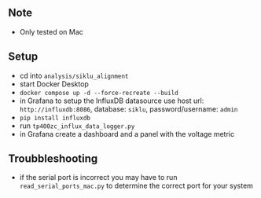 ## Note
- Only tested on Mac

## Setup

- cd into `analysis/siklu_alignment`
- start Docker Desktop
- `docker compose up -d --force-recreate --build`
- in Grafana to setup the InfluxDB datasource use host url: `http://influxdb:8086`, database: `siklu`, password/username: `admin`
- `pip install influxdb`
- run `tp400zc_influx_data_logger.py`
- in Grafana create a dashboard and a panel with the voltage metric

## Troubbleshooting 
- if the serial port is incorrect you may have to run `read_serial_ports_mac.py` to determine the correct port for your system